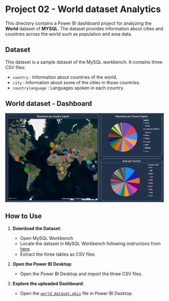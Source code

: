 # Project 02 - World dataset Analytics

This directory contains a Power BI dashboard project for analyzing the **World** dataset of **MYSQL**. The dataset provides information about cities and countries across the world such as population and area data. 


## Dataset

This dataset is a sample dataset of the MySQL workbench. It contains three CSV files: 

- `country` : Information about countries of the world.
- `city` : Information about some of the cities in those countries.
- `countrylanguage` : Languages spoken in each country.


## World dataset - Dashboard

![Here is a screenshot of the dashboard ](https://github.com/charbitz/powerbi_analytics/blob/main/Project%2002%20-%20World/dashboard_screenshot.jpg)


## How to Use

1. **Download the Dataset**:
   - Open MySQL Workbench 
   - Locate the dataset in MySQL Workbench following instructons from [here](https://dev.mysql.com/doc/world-setup/en/).
   - Extract the three tables as CSV files 

2. **Open the Power BI Desktop**:
   - Open the Power BI Desktop and import the three CSV files.

3. **Explore the uploaded Dashboard**:
   - Open the [`world_dataset.pbix`](https://github.com/charbitz/powerbi_analytics/blob/main/Project%2002%20-%20World/world_dataset.pbix) file in Power BI Desktop.

